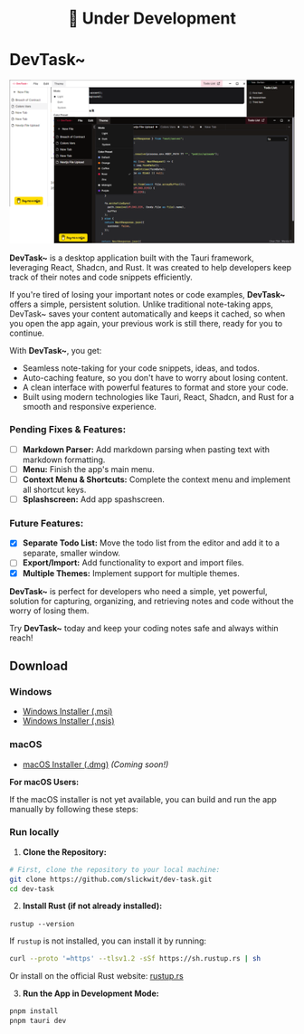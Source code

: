 <div align="center">

# 🚧 Under Development

</div>

# DevTask~

<div align="center">

![Example image](example.png)

</div>

**DevTask~** is a desktop application built with the Tauri framework, leveraging React, Shadcn, and Rust. It was created to help developers keep track of their notes and code snippets efficiently.

If you're tired of losing your important notes or code examples, **DevTask~** offers a simple, persistent solution. Unlike traditional note-taking apps, DevTask~ saves your content automatically and keeps it cached, so when you open the app again, your previous work is still there, ready for you to continue.

With **DevTask~**, you get:

- Seamless note-taking for your code snippets, ideas, and todos.
- Auto-caching feature, so you don't have to worry about losing content.
- A clean interface with powerful features to format and store your code.
- Built using modern technologies like Tauri, React, Shadcn, and Rust for a smooth and responsive experience.

### Pending Fixes & Features:

- [ ] **Markdown Parser:** Add markdown parsing when pasting text with markdown formatting.
- [ ] **Menu:** Finish the app's main menu.
- [ ] **Context Menu & Shortcuts:** Complete the context menu and implement all shortcut keys.
- [ ] **Splashscreen:** Add app spashscreen.

### Future Features:

- [x] **Separate Todo List:** Move the todo list from the editor and add it to a separate, smaller window.
- [ ] **Export/Import:** Add functionality to export and import files.
- [x] **Multiple Themes:** Implement support for multiple themes.

**DevTask~** is perfect for developers who need a simple, yet powerful, solution for capturing, organizing, and retrieving notes and code without the worry of losing them.

Try **DevTask~** today and keep your coding notes safe and always within reach!

## Download

### Windows

- [Windows Installer (.msi)](./releases/download/v0.5.0/dev-task_0.5.0_x64_en-US.msi)
- [Windows Installer (.nsis)](./releases/download/v0.5.0/dev-task_0.5.0_x64-setup.exe)

### macOS

- [macOS Installer (.dmg)](./releases/download/v0.5.0/dev-task_0.5.0_x64.dmg) *(Coming soon!)*

**For macOS Users:**

If the macOS installer is not yet available, you can build and run the app manually by following these steps:

### Run locally

1. **Clone the Repository:**

```bash
# First, clone the repository to your local machine:
git clone https://github.com/slickwit/dev-task.git
cd dev-task
```

2. **Install Rust (if not already installed):**

`rustup --version`

If `rustup` is not installed, you can install it by running:

```bash
curl --proto '=https' --tlsv1.2 -sSf https://sh.rustup.rs | sh
```

Or install on the official Rust website: [rustup.rs](https://rustup.rs/)

3. **Run the App in Development Mode:**

```bash
pnpm install
pnpm tauri dev
```
